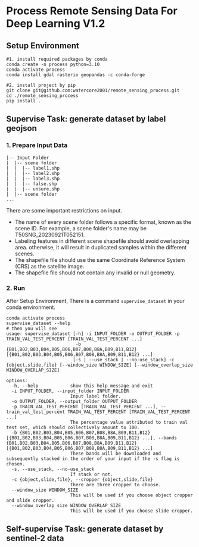 # Process Remote Sensing Data For Deep Learning V1.2

## Setup Environment
```angular2html
#1. install required packages by conda
conda create -n process python=3.10
conda activate process
conda install gdal rasterio geopandas -c conda-forge

#2. install project by pip
git clone git@github.com:watercore2001/remote_sensing_process.git
cd ./remote_sensing_process
pip install .
```

## Supervise Task: generate dataset by label geojson 
### 1. Prepare Input Data
```angular2html
|-- Input Folder
|  |-- scene folder
|  |  |-- label1.shp
|  |  |-- label2.shp
|  |  |-- label3.shp
|  |  |-- false.shp
|  |  |-- unsure.shp
|  |-- scene folder
...
```
There are some important restrictions on input.
- The name of every scene folder follows a specific format, known as the scene ID. 
For example, a scene folder's name may be T50SNG_20230921T052151.
- Labeling features in different scene shapefile should avoid overlapping area.
otherwise, it will result in duplicated samples within the different scenes.
- The shapefile file should use the same Coordinate Reference System (CRS) as the satellite image. 
- The shapefile file should not contain any invalid or null geometry.

### 2. Run
After Setup Environment, There is a command `supervise_dataset` in your conda environment.
```angular2html
conda activate process
supervise_dataset --help
# then you will see
usage: supervise_dataset [-h] -i INPUT_FOLDER -o OUTPUT_FOLDER -p TRAIN_VAL_TEST_PERCENT [TRAIN_VAL_TEST_PERCENT ...] 
                          -b {B01,B02,B03,B04,B05,B06,B07,B08,B8A,B09,B11,B12} [{B01,B02,B03,B04,B05,B06,B07,B08,B8A,B09,B11,B12} ...]
                         [-s | --use_stack | --no-use_stack] -c {object,slide,file} [--window_size WINDOW_SIZE] [--window_overlap_size WINDOW_OVERLAP_SIZE]

options:
  -h, --help            show this help message and exit
  -i INPUT_FOLDER, --input_folder INPUT_FOLDER
                        Input label folder.
  -o OUTPUT_FOLDER, --output_folder OUTPUT_FOLDER
  -p TRAIN_VAL_TEST_PERCENT [TRAIN_VAL_TEST_PERCENT ...], --train_val_test_percent TRAIN_VAL_TEST_PERCENT [TRAIN_VAL_TEST_PERCENT ...]
                        The percentage value attributed to train val test set, which should collectively amount to 100.
  -b {B01,B02,B03,B04,B05,B06,B07,B08,B8A,B09,B11,B12} [{B01,B02,B03,B04,B05,B06,B07,B08,B8A,B09,B11,B12} ...], --bands {B01,B02,B03,B04,B05,B06,B07,B08,B8A,B09,B11,B12} [{B01,B02,B03,B04,B05,B06,B07,B08,B8A,B09,B11,B12} ...]
                        These bands will be downloaded and subsequently stacked in the order of your input if the -s flag is chosen.
  -s, --use_stack, --no-use_stack
                        If stack or not.
  -c {object,slide,file}, --cropper {object,slide,file}
                        There are three cropper to choose.
  --window_size WINDOW_SIZE
                        This will be used if you choose object cropper and slide cropper.
  --window_overlap_size WINDOW_OVERLAP_SIZE
                        This will be used if you choose slide cropper.
```

## Self-supervise Task: generate dataset by sentinel-2 data



